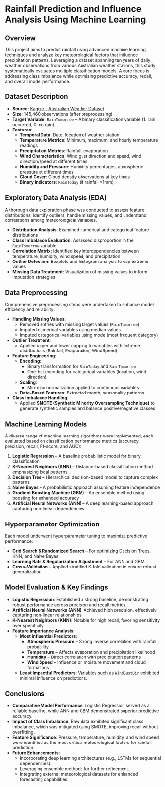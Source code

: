 # **Rainfall Prediction and Influence Analysis Using Machine Learning**  

## **Overview**  
This project aims to predict rainfall using advanced machine learning techniques and analyze key meteorological factors that influence precipitation patterns. Leveraging a dataset spanning ten years of daily weather observations from various Australian weather stations, this study systematically evaluates multiple classification models. A core focus is addressing class imbalance while optimizing predictive accuracy, recall, and overall model performance.  

## **Dataset Description**  
- **Source**: [Kaggle - Australian Weather Dataset](https://www.kaggle.com/datasets/jsphyg/weather-dataset-rattle-package/data?select=weatherAUS.csv)  
- **Size**: 145,460 observations (after preprocessing)  
- **Target Variable**: `RainTomorrow` – A binary classification variable (1: rain occurred, 0: no rain)  
- **Features**:  
  - **Temporal Data**: Date, location of weather station  
  - **Temperature Metrics**: Minimum, maximum, and hourly temperature readings  
  - **Precipitation Metrics**: Rainfall, evaporation  
  - **Wind Characteristics**: Wind gust direction and speed, wind direction/speed at different times  
  - **Humidity and Pressure**: Humidity percentages, atmospheric pressure at different times  
  - **Cloud Cover**: Cloud density observations at key times  
  - **Binary Indicators**: `RainToday` (if rainfall >1mm)  

## **Exploratory Data Analysis (EDA)**  
A thorough data exploration phase was conducted to assess feature distributions, identify outliers, handle missing values, and understand correlations among meteorological variables.  
- **Distribution Analysis**: Examined numerical and categorical feature distributions  
- **Class Imbalance Evaluation**: Assessed disproportion in the `RainTomorrow` variable  
- **Correlation Matrix**: Identified key interdependencies between temperature, humidity, wind speed, and precipitation  
- **Outlier Detection**: Boxplots and histogram analysis to cap extreme values  
- **Missing Data Treatment**: Visualization of missing values to inform imputation strategies  

## **Data Preprocessing**  
Comprehensive preprocessing steps were undertaken to enhance model efficiency and reliability:  
- **Handling Missing Values**:  
  - Removed entries with missing target values (`RainTomorrow`)  
  - Imputed numerical variables using median values  
  - Imputed categorical variables using mode (most frequent category)  
- **Outlier Treatment**:  
  - Applied upper and lower capping to variables with extreme distributions (Rainfall, Evaporation, WindSpeed)  
- **Feature Engineering**:  
  - **Encoding**:  
    - Binary transformation for `RainToday` and `RainTomorrow`  
    - One-hot encoding for categorical variables (location, wind direction)  
  - **Scaling**:  
    - Min-max normalization applied to continuous variables  
  - **Date-Based Features**: Extracted month, seasonality patterns  
- **Class Imbalance Handling**:  
  - Applied **SMOTE (Synthetic Minority Oversampling Technique)** to generate synthetic samples and balance positive/negative classes  

## **Machine Learning Models**  
A diverse range of machine learning algorithms were implemented, each evaluated based on classification performance metrics (accuracy, precision, recall, F1-score, and AUC):  
1. **Logistic Regression** – A baseline probabilistic model for binary classification  
2. **K-Nearest Neighbors (KNN)** – Distance-based classification method emphasizing local patterns  
3. **Decision Tree** – Hierarchical decision-based model to capture complex patterns  
4. **Naive Bayes** – A probabilistic approach assuming feature independence  
5. **Gradient Boosting Machine (GBM)** – An ensemble method using boosting for enhanced accuracy  
6. **Artificial Neural Networks (ANN)** – A deep learning-based approach capturing non-linear dependencies  

## **Hyperparameter Optimization**  
Each model underwent hyperparameter tuning to maximize predictive performance:  
- **Grid Search & Randomized Search** – For optimizing Decision Trees, KNN, and Naive Bayes  
- **Learning Rate & Regularization Adjustment** – For ANN and GBM  
- **Cross-Validation** – Applied stratified K-fold validation to ensure robust generalization  

## **Model Evaluation & Key Findings**  
- **Logistic Regression**: Established a strong baseline, demonstrating robust performance across precision and recall metrics.  
- **Artificial Neural Networks (ANN)**: Achieved high precision, effectively capturing non-linear relationships.  
- **K-Nearest Neighbors (KNN)**: Notable for high recall, favoring sensitivity over specificity.  
- **Feature Importance Analysis**:  
  - **Most Influential Predictors**:  
    - **Atmospheric Pressure** – Strong inverse correlation with rainfall probability  
    - **Temperature** – Affects evaporation and precipitation likelihood  
    - **Humidity** – Direct correlation with precipitation patterns  
    - **Wind Speed** – Influence on moisture movement and cloud formations  
  - **Least Impactful Predictors**: Variables such as `WindGustDir` exhibited minimal influence on predictions.  

## **Conclusions**  
- **Comparative Model Performance**: Logistic Regression served as a reliable baseline, while ANN and GBM demonstrated superior predictive accuracy.  
- **Impact of Class Imbalance**: Raw data exhibited significant class imbalance, which was mitigated using SMOTE, improving recall without overfitting.  
- **Feature Significance**: Pressure, temperature, humidity, and wind speed were identified as the most critical meteorological factors for rainfall prediction.  
- **Future Enhancements**:  
  - Incorporating deep learning architectures (e.g., LSTMs for sequential dependencies).  
  - Leveraging ensemble methods for further refinement.  
  - Integrating external meteorological datasets for enhanced forecasting capabilities.  
